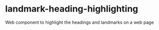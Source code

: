 # landmark-heading-highlighting
Web component to highlight the headings and landmarks on a web page
